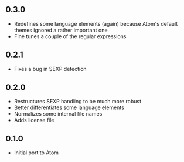 ## 0.3.0
* Redefines some language elements (again) because Atom's default themes ignored a rather important one
* Fine tunes a couple of the regular expressions

## 0.2.1
* Fixes a bug in SEXP detection

## 0.2.0
* Restructures SEXP handling to be much more robust
* Better differentiates some language elements
* Normalizes some internal file names
* Adds license file

## 0.1.0
* Initial port to Atom
